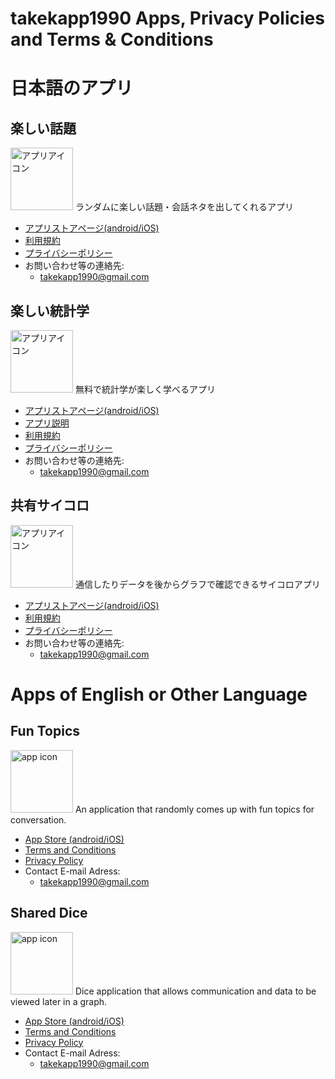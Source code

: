 # takekapp1990 Apps, Privacy Policies and Terms & Conditions

# 日本語のアプリ

## 楽しい話題
<img src="https://takekapp1990.github.io/Apps_PrivacyPolicies_TermsAndConditions/FunTopics/images/512.png" width="100" alt="アプリアイコン">
ランダムに楽しい話題・会話ネタを出してくれるアプリ

* [アプリストアページ(android/iOS)](https://funtopics.page.link/funtopics)
* [利用規約](https://takekapp1990.github.io/Apps_PrivacyPolicies_TermsAndConditions/FunTopics/ja/terms_and_conditions_ja.html)
* [プライバシーポリシー](https://takekapp1990.github.io/Apps_PrivacyPolicies_TermsAndConditions/FunTopics/ja/privacy_policy_ja.html)
* お問い合わせ等の連絡先: 
  * takekapp1990@gmail.com

## 楽しい統計学
<img src="https://takekapp1990.github.io/Apps_PrivacyPolicies_TermsAndConditions/LearningStatistics/images/512.png" width="100" alt="アプリアイコン">
無料で統計学が楽しく学べるアプリ

* [アプリストアページ(android/iOS)](https://funlearningstatistics.page.link/85Up)
* [アプリ説明](https://takekapp1990.github.io/Apps_PrivacyPolicies_TermsAndConditions/LearningStatistics/ja/app_introduction.html)
* [利用規約](https://takekapp1990.github.io/Apps_PrivacyPolicies_TermsAndConditions/LearningStatistics/ja/terms_and_conditions_ja.html)
* [プライバシーポリシー](https://takekapp1990.github.io/Apps_PrivacyPolicies_TermsAndConditions/LearningStatistics/ja/privacy_policy_ja.html)
* お問い合わせ等の連絡先: 
  * takekapp1990@gmail.com

## 共有サイコロ
<img src="https://takekapp1990.github.io/Apps_PrivacyPolicies_TermsAndConditions/SharedDice/images/icon_512512_app_store.png" width="100" alt="アプリアイコン">
通信したりデータを後からグラフで確認できるサイコロアプリ

* [アプリストアページ(android/iOS)](https://takekapp1990.page.link/SharedDice)
* [利用規約](https://takekapp1990.github.io/Apps_PrivacyPolicies_TermsAndConditions/SharedDice/ja/terms_and_conditions_ja.html)
* [プライバシーポリシー](https://takekapp1990.github.io/Apps_PrivacyPolicies_TermsAndConditions/SharedDice/ja/privacy_policy_ja.html)
* お問い合わせ等の連絡先: 
  * takekapp1990@gmail.com


# Apps of English or Other Language

## Fun Topics
<img src="https://takekapp1990.github.io/Apps_PrivacyPolicies_TermsAndConditions/FunTopics/images/512.png" width="100" alt="app icon">
An application that randomly comes up with fun topics for conversation.

* [App Store (android/iOS)](https://funtopics.page.link/funtopics)
* [Terms and Conditions](https://takekapp1990.github.io/Apps_PrivacyPolicies_TermsAndConditions/FunTopics/en/terms_and_conditions_en.html)
* [Privacy Policy](https://takekapp1990.github.io/Apps_PrivacyPolicies_TermsAndConditions/FunTopics/en/privacy_policy_en.html)
* Contact E-mail Adress: 
  * takekapp1990@gmail.com

## Shared Dice
<img src="https://takekapp1990.github.io/Apps_PrivacyPolicies_TermsAndConditions/SharedDice/images/icon_512512_app_store.png" width="100" alt="app icon">
Dice application that allows communication and data to be viewed later in a graph.

* [App Store (android/iOS)](https://takekapp1990.page.link/SharedDice)
* [Terms and Conditions](https://takekapp1990.github.io/Apps_PrivacyPolicies_TermsAndConditions/SharedDice/en/terms_and_conditions_en.html)
* [Privacy Policy](https://takekapp1990.github.io/Apps_PrivacyPolicies_TermsAndConditions/SharedDice/en/privacy_policy_en.html)
* Contact E-mail Adress: 
  * takekapp1990@gmail.com
